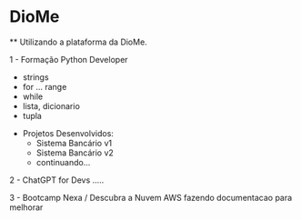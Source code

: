 # DioMe
** Utilizando a plataforma da DioMe.

1 - Formação Python Developer
* strings
* for ... range
* while
* lista, dicionario
* tupla

- Projetos Desenvolvidos:
  * Sistema Bancário v1
  * Sistema Bancário v2
  * continuando...

2 - ChatGPT for Devs
.....

3 - Bootcamp Nexa / Descubra a Nuvem AWS
fazendo documentacao para melhorar


